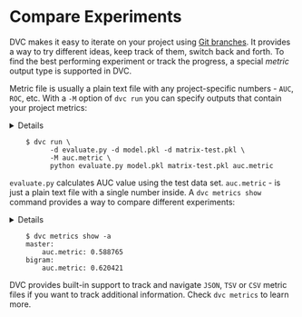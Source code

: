 # Compare Experiments

DVC makes it easy to iterate on your project using
[Git branches](https://git-scm.com/about/branching-and-merging). It provides a
way to try different ideas, keep track of them, switch back and forth. To find
the best performing experiment or track the progress, a special *metric* output
type is supported in DVC.

Metric file is usually a plain text file with any project-specific numbers -
`AUC`, `ROC`, etc. With a `-M` option of `dvc run` you can specify outputs that
contain your project metrics:

<details>

### Expand to prepare the evaluation stage

To provide an unbiased evaluation of the final model fit on the training data
set are going to use the test data set. We need to adjust the feature extraction
to take into account this split for training and test data sets. No code
modifications are required, let's just change the stage definition:

```dvc
    $ git checkout master
    $ dvc checkout
    $ dvc run -d featurization.py -d data.tsv -d data-test.tsv \
              -o matrix.pkl -o matrix-test.pkl \
              python featurization.py data.tsv matrix.pkl \
                                      data-test.tsv matrix-test.pkl
    $ git commit .gitignore matrix.pkl.dvc -m "change featurization stage"
```

DVC will aks for confirmation to overwrite the stage. Type `yes` and proceed.

</details>

```dvc
    $ dvc run \
          -d evaluate.py -d model.pkl -d matrix-test.pkl \
          -M auc.metric \
          python evaluate.py model.pkl matrix-test.pkl auc.metric
```

`evaluate.py` calculates AUC value using the test data set. `auc.metric` -
is just a plain text file with a single number inside. A `dvc metrics show`
command provides a way to compare different experiments:

<details>

### Expand to run evaluation for bigrams

To evaluate the `bigram` model we need to merge the changes and reproduce the
metric file:

```dvc
    $ git add auc.metric auc.metric.dvc
    $ git commit -m "add evaluation step with AUC metric"
    $ git checkout bigram && dvc checkout
    $ git merge -X theirs master 
    $ dvc repro auc.metric.dvc
    $ git commit -a -m "evaluate bigram model"
```

</details>

```dvc
    $ dvc metrics show -a
    master:
        auc.metric: 0.588765
    bigram:
        auc.metric: 0.620421
```

DVC provides built-in support to track and navigate `JSON`, `TSV` or `CSV` metric
files if you want to track additional information. Check `dvc metrics` to learn
more.
